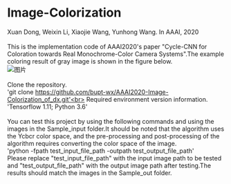 # Image-Colorization
 Xuan Dong, Weixin Li, Xiaojie Wang, Yunhong Wang. In AAAI, 2020<br><br>
This is the implementation code of AAAI2020's paper "Cycle-CNN for Coloration towards Real Monochrome-Color Camera Systems".The example coloring result of gray image is shown in the figure below.<br>
![图片](https://user-images.githubusercontent.com/84729271/120922538-5e3c4b00-c6fc-11eb-98d1-8c327e196c1c.png)<br><br>
Clone the repository.<br>
'git clone https://github.com/bupt-wx/AAAI2020-Image-Colorization_of_dx.git'<br>
Required environment version information.<br>
'Tensorflow 1.11; Python 3.6'<br><br>
You can test this project by using the following commands and using the images in the Sample_input folder.It should be noted that the algorithm uses the Ycbcr color space, and the pre-processing and post-processing of the algorithm requires converting the color space of the image.<br>
'python -fpath test_input_file_path -outpath test_output_file_path'<br>
Please replace "test_input_file_path" with the input image path to be tested and "test_output_file_path" with the output image path after testing.The results should match the images in the Sample_out folder.
